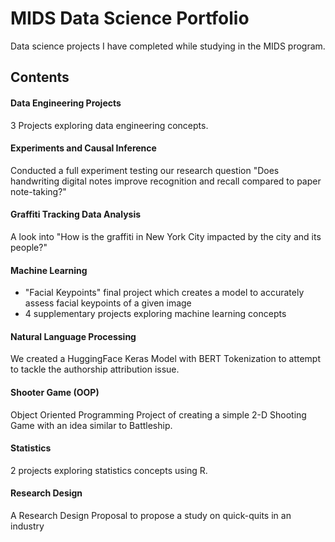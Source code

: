 # MIDS Data Science Portfolio
Data science projects I have completed while studying in the MIDS program. 

## Contents
#### Data Engineering Projects
3 Projects exploring data engineering concepts.
#### Experiments and Causal Inference
Conducted a full experiment testing our research question "Does handwriting digital notes improve recognition and recall compared to paper note-taking?"
#### Graffiti Tracking Data Analysis
A look into "How is the graffiti in New York City impacted by the city and its people?"
#### Machine Learning
- "Facial Keypoints" final project which creates a model to accurately assess facial keypoints of a given image
- 4 supplementary projects exploring machine learning concepts
#### Natural Language Processing
We created a HuggingFace Keras Model with BERT Tokenization to attempt to tackle the authorship attribution issue.
#### Shooter Game (OOP)
Object Oriented Programming Project of creating a simple 2-D Shooting Game with an idea similar to Battleship.
#### Statistics 
2 projects exploring statistics concepts using R.
#### Research Design
A Research Design Proposal to propose a study on quick-quits in an industry 

